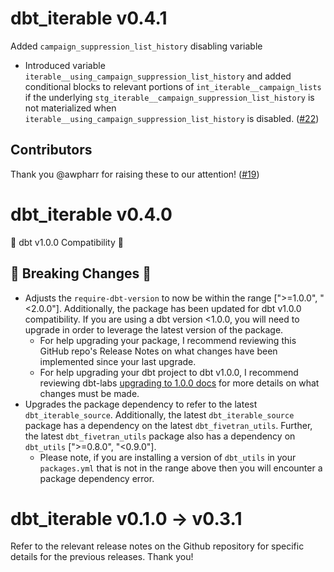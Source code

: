 # dbt_iterable v0.4.1
Added `campaign_suppression_list_history` disabling variable
- Introduced variable `iterable__using_campaign_suppression_list_history` and added conditional blocks to relevant portions of `int_iterable__campaign_lists` if the  underlying `stg_iterable__campaign_suppression_list_history` is not materialized when `iterable__using_campaign_suppression_list_history` is disabled. ([#22](https://github.com/fivetran/dbt_iterable/pull/22))
## Contributors
Thank you @awpharr for raising these to our attention! ([#19](https://github.com/fivetran/dbt_iterable/issues/19))

# dbt_iterable v0.4.0
🎉 dbt v1.0.0 Compatibility 🎉
## 🚨 Breaking Changes 🚨
- Adjusts the `require-dbt-version` to now be within the range [">=1.0.0", "<2.0.0"]. Additionally, the package has been updated for dbt v1.0.0 compatibility. If you are using a dbt version <1.0.0, you will need to upgrade in order to leverage the latest version of the package.
  - For help upgrading your package, I recommend reviewing this GitHub repo's Release Notes on what changes have been implemented since your last upgrade.
  - For help upgrading your dbt project to dbt v1.0.0, I recommend reviewing dbt-labs [upgrading to 1.0.0 docs](https://docs.getdbt.com/docs/guides/migration-guide/upgrading-to-1-0-0) for more details on what changes must be made.
- Upgrades the package dependency to refer to the latest `dbt_iterable_source`. Additionally, the latest `dbt_iterable_source` package has a dependency on the latest `dbt_fivetran_utils`. Further, the latest `dbt_fivetran_utils` package also has a dependency on `dbt_utils` [">=0.8.0", "<0.9.0"].
  - Please note, if you are installing a version of `dbt_utils` in your `packages.yml` that is not in the range above then you will encounter a package dependency error.

# dbt_iterable v0.1.0 -> v0.3.1
Refer to the relevant release notes on the Github repository for specific details for the previous releases. Thank you!
